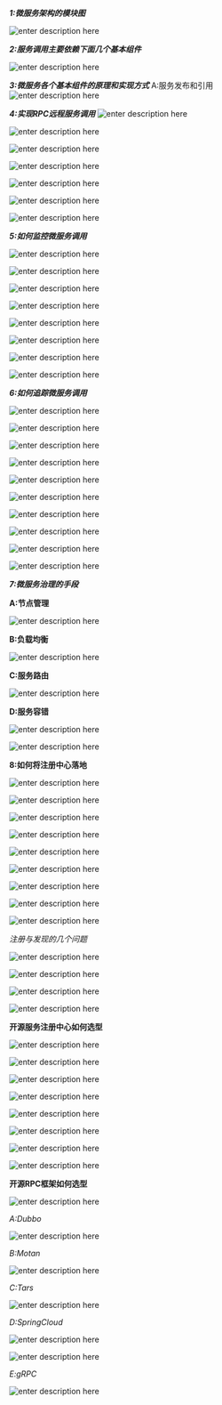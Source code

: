 ***1:微服务架构的模块图***

 ![enter description here](./images/1557036578276.png)

***2:服务调用主要依赖下面几个基本组件***

 ![enter description here](./images/1557038716679.png)

***3:微服务各个基本组件的原理和实现方式***
			A:服务发布和引用
	![enter description here](./images/1557050464797.png)

***4:实现RPC远程服务调用***
![enter description here](./images/1557048922923.png)

![enter description here](./images/1557048936686.png)

![enter description here](./images/1557048957171.png)

![enter description here](./images/1557048983894.png)

![enter description here](./images/1557050198140.png)

![enter description here](./images/1557050214317.png)

![enter description here](./images/1557050142263.png)

***5:如何监控微服务调用***

![enter description here](./images/1557103063105.png)

![enter description here](./images/1557103075085.png)

![enter description here](./images/1557103104654.png)

![enter description here](./images/1557103459021.png)

![enter description here](./images/1557103637832.png)

![enter description here](./images/1557103757071.png)

![enter description here](./images/1557103969493.png)

![enter description here](./images/1557104006340.png)


***6:如何追踪微服务调用***

![enter description here](./images/1557106415224.png)

![enter description here](./images/1557106426817.png)

![enter description here](./images/1557106461182.png)

![enter description here](./images/1557106513484.png)

![enter description here](./images/1557106590573.png)

![enter description here](./images/1557107086272.png)

![enter description here](./images/1557107103319.png)

![enter description here](./images/1557107118252.png)

![enter description here](./images/1557107165665.png)

![enter description here](./images/1557107218766.png)

***7:微服务治理的手段***

**A:节点管理**

![enter description here](./images/1557114853813.png)

**B:负载均衡**

![enter description here](./images/1557114931431.png)

**C:服务路由**

![enter description here](./images/1557115010704.png)

**D:服务容错**

![enter description here](./images/1557115044572.png)

![enter description here](./images/1557115055300.png)




**8:如何将注册中心落地**

![enter description here](./images/1557126496353.png)

![enter description here](./images/1557126509898.png)

![enter description here](./images/1557126543095.png)

![enter description here](./images/1557126551444.png)

![enter description here](./images/1557126563860.png)

![enter description here](./images/1557126572441.png)

![enter description here](./images/1557126608828.png)

![enter description here](./images/1557126621766.png)

![enter description here](./images/1557126636892.png)


*注册与发现的几个问题*

![enter description here](./images/1557126680364.png)

![enter description here](./images/1557126689677.png)

![enter description here](./images/1557126698918.png)

![enter description here](./images/1557126709912.png)



**开源服务注册中心如何选型**

![enter description here](./images/1557130638788.png)

![enter description here](./images/1557130664104.png)

![enter description here](./images/1557130682589.png)

![enter description here](./images/1557130694392.png)

![enter description here](./images/1557130728194.png)

![enter description here](./images/1557130818333.png)

![enter description here](./images/1557130964822.png)

![enter description here](./images/1557131099767.png)


**开源RPC框架如何选型**

![enter description here](./images/1557132577711.png)

*A:Dubbo*

![enter description here](./images/1557132743730.png)

*B:Motan*

![enter description here](./images/1557132865394.png)

*C:Tars*

![enter description here](./images/1557132898482.png)

*D:SpringCloud*

![enter description here](./images/1557132943387.png)

![enter description here](./images/1557133080089.png)

*E:gRPC*

![enter description here](./images/1557133131267.png)

